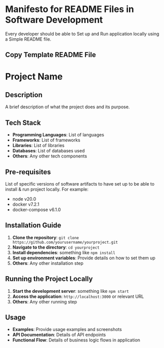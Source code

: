 # Manifesto for README Files in Software Development


Every developer should be able to
Set up and Run application locally using a
Simple README file.

## Copy Template README File

# Project Name

## Description
A brief description of what the project does and its purpose.

## Tech Stack
- **Programming Languages**: List of languages
- **Frameworks**: List of frameworks
- **Libraries**: List of libraries
- **Databases**: List of databases used
- **Others**: Any other tech components

## Pre-requisites
List of specific versions of software artifacts to have set up to be able to install & run project locally. For example:
- node v20.0
- docker v7.2.1
- docker-compose v6.1.0

## Installation Guide
1. **Clone the repository**: `git clone https://github.com/yourusername/yourproject.git`
2. **Navigate to the directory**: `cd yourproject`
3. **Install dependencies**: something like `npm install`
4. **Set up environment variables**: Provide details on how to set them up
5. **Others**: Any other installation step

## Running the Project Locally
1. **Start the development server**: something like `npm start`
2. **Access the application**: `http://localhost:3000` or relevant URL
3. **Others**: Any other running step

## Usage
- **Examples**: Provide usage examples and screenshots
- **API Documentation**: Details of API endpoints
- **Functional Flow**: Details of business logic flows in application

